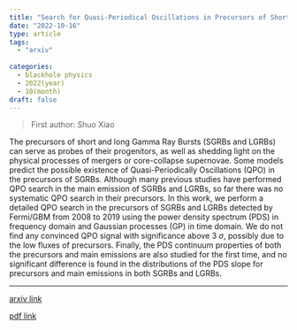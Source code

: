 ```yaml
---
title: "Search for Quasi-Periodical Oscillations in Precursors of Short and Long Gamma Ray Bursts"
date: "2022-10-16"
type: article
tags:
  - "arxiv"
  
categories:
  - blackhole physics
  - 2022(year)
  - 10(month)
draft: false
---
```

> First author: Shuo Xiao

 The precursors of short and long Gamma Ray Bursts (SGRBs and LGRBs) can serve
as probes of their progenitors, as well as shedding light on the physical
processes of mergers or core-collapse supernovae. Some models predict the
possible existence of Quasi-Periodically Oscillations (QPO) in the precursors
of SGRBs. Although many previous studies have performed QPO search in the main
emission of SGRBs and LGRBs, so far there was no systematic QPO search in their
precursors. In this work, we perform a detailed QPO search in the precursors of
SGRBs and LGRBs detected by Fermi/GBM from 2008 to 2019 using the power density
spectrum (PDS) in frequency domain and Gaussian processes (GP) in time domain.
We do not find any convinced QPO signal with significance above 3 $\sigma$,
possibly due to the low fluxes of precursors. Finally, the PDS continuum
properties of both the precursors and main emissions are also studied for the
first time, and no significant difference is found in the distributions of the
PDS slope for precursors and main emissions in both SGRBs and LGRBs.

---
[arxiv link](http://arxiv.org/abs/2210.08491v1)

[pdf link](http://arxiv.org/pdf/2210.08491v1)